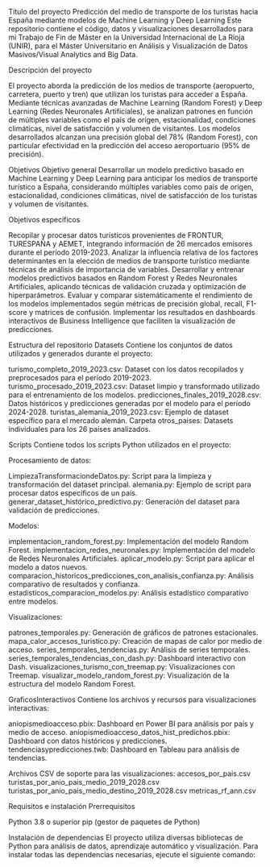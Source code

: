 Título  del proyecto
Predicción del medio de transporte de los turistas hacia España mediante modelos de Machine Learning y Deep Learning
Este repositorio contiene el código, datos y visualizaciones desarrollados para mi Trabajo de Fin de Máster en la Universidad Internacional de La Rioja (UNIR), para el Máster Universitario en Análisis y Visualización de Datos Masivos/Visual Analytics and Big Data.

Descripción del proyecto

El proyecto aborda la predicción de los medios de transporte (aeropuerto, carretera, puerto y tren) que utilizan los turistas para acceder a España. Mediante técnicas avanzadas de Machine Learning (Random Forest) y Deep Learning (Redes Neuronales Artificiales), se analizan patrones en función de múltiples variables como el país de origen, estacionalidad, condiciones climáticas, nivel de satisfacción y volumen de visitantes.
Los modelos desarrollados alcanzan una precisión global del 78% (Random Forest), con particular efectividad en la predicción del acceso aeroportuario (95% de precisión).

Objetivos
Objetivo general
Desarrollar un modelo predictivo basado en Machine Learning y Deep Learning para anticipar los medios de transporte  turístico a España, considerando múltiples variables como país de origen, estacionalidad, condiciones climáticas, nivel de satisfacción de los turistas y volumen de visitantes.

Objetivos específicos

Recopilar y procesar datos turísticos provenientes de FRONTUR, TURESPAÑA y AEMET, integrando información de 26 mercados emisores durante el período 2019-2023.
Analizar la influencia relativa de los factores determinantes en la elección de medios de transporte turístico mediante técnicas de análisis de importancia de variables.
Desarrollar y entrenar modelos predictivos basados en Random Forest y Redes Neuronales Artificiales, aplicando técnicas de validación cruzada y optimización de hiperparámetros.
Evaluar y comparar sistemáticamente el rendimiento de los modelos implementados según métricas de precisión global, recall, F1-score y matrices de confusión.
Implementar los resultados en dashboards interactivos de Business Intelligence que faciliten la visualización de predicciones.

Estructura del repositorio
Datasets
Contiene los conjuntos de datos utilizados y generados durante el proyecto:

turismo_completo_2019_2023.csv: Dataset con los datos recopilados y preprocesados para el período 2019-2023.
turismo_procesado_2019_2023.csv: Dataset limpio y transformado utilizado para el entrenamiento de los modelos.
predicciones_finales_2019_2028.csv: Datos históricos y predicciones generadas por el modelo para el período 2024-2028.
turistas_alemania_2019_2023.csv: Ejemplo de dataset específico para el mercado alemán.
Carpeta otros_paises: Datasets individuales para los 26 países analizados.

Scripts
Contiene todos los scripts Python utilizados en el proyecto:

Procesamiento de datos:

LimpiezaTransformaciondeDatos.py: Script para la limpieza y transformación del dataset principal.
alemania.py: Ejemplo de script para procesar datos específicos de un país.
generar_dataset_histórico_predictivo.py: Generación del dataset para validación de predicciones.


Modelos:

implementacion_random_forest.py: Implementación del modelo Random Forest.
implementacion_redes_neuronales.py: Implementación del modelo de Redes Neuronales Artificiales.
aplicar_modelo.py: Script para aplicar el modelo a datos nuevos.
comparacion_historicos_predicciones_con_analisis_confianza.py: Análisis comparativo de resultados y confianza.
estadisticos_comparacion_modelos.py: Análisis estadístico comparativo entre modelos.


Visualizaciones:

patrones_temporales.py: Generación de gráficos de patrones estacionales.
mapa_calor_accesos_turistico.py: Creación de mapas de calor por medio de acceso.
series_temporales_tendencias.py: Análisis de series temporales.
series_temporales_tendencias_con_dash.py: Dashboard interactivo con Dash.
visualizaciones_turismo_con_treemap.py: Visualizaciones con Treemap.
visualizar_modelo_random_forest.py: Visualización de la estructura del modelo Random Forest.



GraficosInteractivos
Contiene los archivos y recursos para visualizaciones interactivas:

aniopismedioacceso.pbix: Dashboard en Power BI para análisis por país y medio de acceso.
aniopismedioacceso_datos_hist_predichos.pbix: Dashboard con datos históricos y predicciones.
tendenciasypredicciones.twb: Dashboard en Tableau para análisis de tendencias.

Archivos CSV de soporte para las visualizaciones:
accesos_por_pais.csv
turistas_por_anio_pais_medio_2019_2028.csv
turistas_por_anio_pais_medio_destino_2019_2028.csv
metricas_rf_ann.csv



Requisitos e instalación
Prerrequisitos

Python 3.8 o superior
pip (gestor de paquetes de Python)

Instalación de dependencias
El proyecto utiliza diversas bibliotecas de Python para análisis de datos, aprendizaje automático y visualización. Para instalar todas las dependencias necesarias, ejecute el siguiente comando:
